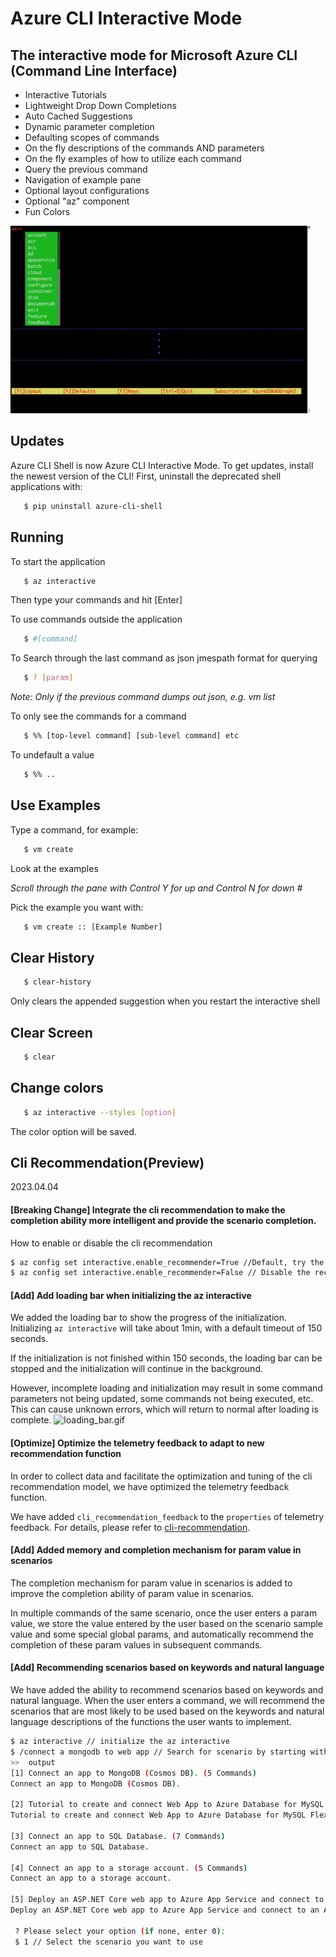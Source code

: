 # Azure CLI Interactive Mode

## The interactive mode for Microsoft Azure CLI (Command Line Interface)

- Interactive Tutorials
- Lightweight Drop Down Completions 
- Auto Cached Suggestions 
- Dynamic parameter completion 
- Defaulting scopes of commands
- On the fly descriptions of the commands AND parameters 
- On the fly examples of how to utilize each command 
- Query the previous command
- Navigation of example pane 
- Optional layout configurations 
- Optional "az" component 
- Fun Colors 

![Overview](docs/shell.gif)


## Updates

Azure CLI Shell is now Azure CLI Interactive Mode. To get updates, install the newest version of the CLI! First, uninstall the deprecated shell applications with:

```bash
   $ pip uninstall azure-cli-shell
```

## Running

To start the application

```bash
   $ az interactive
```

Then type your commands and hit [Enter]

To use commands outside the application

```bash
   $ #[command]
```

To Search through the last command as json
jmespath format for querying

```bash
   $ ? [param]
```

*Note: Only if the previous command dumps out json, e.g. vm list*

To only see the commands for a command

```bash
   $ %% [top-level command] [sub-level command] etc
```

To undefault a value

```bash
   $ %% ..
```

## Use Examples

Type a command, for example:

```bash
   $ vm create
```

Look at the examples

*Scroll through the pane with Control Y for up and Control N for down #*

Pick the example you want with:

```bash
   $ vm create :: [Example Number]
```

## Clear History

```bash
   $ clear-history
```

Only clears the appended suggestion when you restart the interactive shell


## Clear Screen

```bash
   $ clear
```


## Change colors

```bash
   $ az interactive --styles [option]
```

The color option will be saved.

## Cli Recommendation(Preview)
2023.04.04
####  **[Breaking Change]** Integrate the cli recommendation to make the completion ability more intelligent and provide the scenario completion.

How to enable or disable the cli recommendation
```bash
$ az config set interactive.enable_recommender=True //Default, try the new recommendation feature
$ az config set interactive.enable_recommender=False // Disable the recommendation feature
```

#### **[Add]** Add loading bar when initializing the az interactive
We added the loading bar to show the progress of the initialization. Initializing `az interactive` will take about 1min, with a default timeout of 150 seconds.

If the initialization is not finished within 150 seconds, the loading bar can be stopped and the initialization will continue in the background.

However, incomplete loading and initialization may result in some command parameters not being updated, some commands not being executed, etc. This can cause unknown errors, which will return to normal after loading is complete.
![loading_bar.gif](docs%2Floading_bar.gif)

#### **[Optimize]** Optimize the telemetry feedback to adapt to new recommendation function
In order to collect data and facilitate the optimization and tuning of the cli recommendation model, we have optimized the telemetry feedback function.

We have added `cli_recommendation_feedback` to the `properties` of telemetry feedback. For details, please refer to [cli-recommendation](https://github.com/hackathon-cli-recommendation/cli-recommendation/blob/master/Docs/feedback_design.md).


#### **[Add]** Added memory and completion mechanism for param value in scenarios

The completion mechanism for param value in scenarios is added to improve the completion ability of param value in scenarios.

In multiple commands of the same scenario, once the user enters a param value, we store the value entered by the user based on the scenario sample value and some special global params, and automatically recommend the completion of these param values in subsequent commands.

#### **[Add]** Recommending scenarios based on keywords and natural language
We have added the ability to recommend scenarios based on keywords and natural language. When the user enters a command, we will recommend the scenarios that are most likely to be used based on the keywords and natural language descriptions of the functions the user wants to implement.

```bash
$ az interactive // initialize the az interactive
$ /connect a mongodb to web app // Search for scenario by starting with / and entering keywords
>>  output
[1] Connect an app to MongoDB (Cosmos DB). (5 Commands)
Connect an app to MongoDB (Cosmos DB).

[2] Tutorial to create and connect Web App to Azure Database for MySQL Flexible Server in a virtual network (6 Commands)
Tutorial to create and connect Web App to Azure Database for MySQL Flexible Server in a virtual network

[3] Connect an app to SQL Database. (7 Commands)
Connect an app to SQL Database.

[4] Connect an app to a storage account. (5 Commands)
Connect an app to a storage account.

[5] Deploy an ASP.NET Core web app to Azure App Service and connect to an Azure SQL Database. (8 Commands)
Deploy an ASP.NET Core web app to Azure App Service and connect to an Azure SQL Database.

 ? Please select your option (if none, enter 0):
 $ 1 // Select the scenario you want to use
```